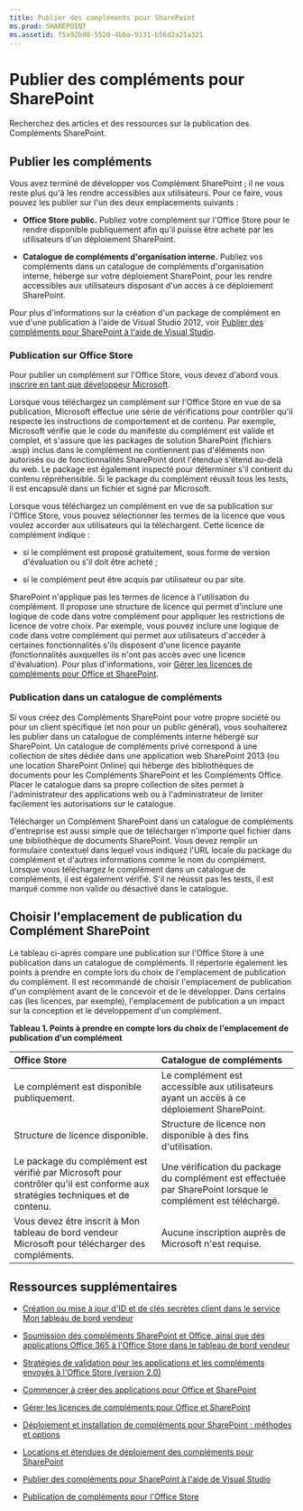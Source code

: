 ```yaml
---
title: Publier des compléments pour SharePoint
ms.prod: SHAREPOINT
ms.assetid: f5a92b98-5520-4bba-9131-b56d2a21a321
---
```



# Publier des compléments pour SharePoint
Recherchez des articles et des ressources sur la publication des Compléments SharePoint.
## Publier les compléments
<a name="bk_gettingstarted"> </a>

Vous avez terminé de développer vos Complément SharePoint ; il ne vous reste plus qu'à les rendre accessibles aux utilisateurs. Pour ce faire, vous pouvez les publier sur l'un des deux emplacements suivants :




- **Office Store public.** Publiez votre complément sur l'Office Store pour le rendre disponible publiquement afin qu'il puisse être acheté par les utilisateurs d'un déploiement SharePoint.


- **Catalogue de compléments d'organisation interne.** Publiez vos compléments dans un catalogue de compléments d'organisation interne, hébergé sur votre déploiement SharePoint, pour les rendre accessibles aux utilisateurs disposant d'un accès à ce déploiement SharePoint.


Pour plus d'informations sur la création d'un package de complément en vue d'une publication à l'aide de Visual Studio 2012, voir  [Publier des compléments pour SharePoint à l'aide de Visual Studio](publish-sharepoint-add-ins-by-using-visual-studio.md).




### Publication sur Office Store

Pour publier un complément sur l'Office Store, vous devez d'abord vous  [inscrire en tant que développeur Microsoft](https://sellerdashboard.microsoft.com/Registration). 



Lorsque vous téléchargez un complément sur l'Office Store en vue de sa publication, Microsoft effectue une série de vérifications pour contrôler qu'il respecte les instructions de comportement et de contenu. Par exemple, Microsoft vérifie que le code du manifeste du complément est valide et complet, et s'assure que les packages de solution SharePoint (fichiers .wsp) inclus dans le complément ne contiennent pas d'éléments non autorisés ou de fonctionnalités SharePoint dont l'étendue s'étend au-delà du web. Le package est également inspecté pour déterminer s'il contient du contenu répréhensible. Si le package du complément réussit tous les tests, il est encapsulé dans un fichier et signé par Microsoft.



Lorsque vous téléchargez un complément en vue de sa publication sur l'Office Store, vous pouvez sélectionner les termes de la licence que vous voulez accorder aux utilisateurs qui la téléchargent. Cette licence de complément indique :




- si le complément est proposé gratuitement, sous forme de version d'évaluation ou s'il doit être acheté ;


- si le complément peut être acquis par utilisateur ou par site.


SharePoint n'applique pas les termes de licence à l'utilisation du complément. Il propose une structure de licence qui permet d'inclure une logique de code dans votre complément pour appliquer les restrictions de licence de votre choix. Par exemple, vous pouvez inclure une logique de code dans votre complément qui permet aux utilisateurs d'accéder à certaines fonctionnalités s'ils disposent d'une licence payante (fonctionnalités auxquelles ils n'ont pas accès avec une licence d'évaluation). Pour plus d'informations, voir  [Gérer les licences de compléments pour Office et SharePoint](http://msdn.microsoft.com/library/3e0e8ff6-66d6-44ff-b0c2-59108ebd9181%28Office.15%29.aspx).




### Publication dans un catalogue de compléments

Si vous créez des Compléments SharePoint pour votre propre société ou pour un client spécifique (et non pour un public général), vous souhaiterez les publier dans un catalogue de compléments interne hébergé sur SharePoint. Un catalogue de compléments privé correspond à une collection de sites dédiée dans une application web SharePoint 2013 (ou une location SharePoint Online) qui héberge des bibliothèques de documents pour les Compléments SharePoint et les Compléments Office. Placer le catalogue dans sa propre collection de sites permet à l'administrateur des applications web ou à l'administrateur de limiter facilement les autorisations sur le catalogue.



Télécharger un Complément SharePoint dans un catalogue de compléments d'entreprise est aussi simple que de télécharger n'importe quel fichier dans une bibliothèque de documents SharePoint. Vous devez remplir un formulaire contextuel dans lequel vous indiquez l'URL locale du package du complément et d'autres informations comme le nom du complément. Lorsque vous téléchargez le complément dans un catalogue de compléments, il est également vérifié. S'il ne réussit pas les tests, il est marqué comme non valide ou désactivé dans le catalogue.




## Choisir l'emplacement de publication du Complément SharePoint
<a name="bk_decide"> </a>

Le tableau ci-après compare une publication sur l'Office Store à une publication dans un catalogue de compléments. Il répertorie également les points à prendre en compte lors du choix de l'emplacement de publication du complément. Il est recommandé de choisir l'emplacement de publication d'un complément avant de le concevoir et de le développer. Dans certains cas (les licences, par exemple), l'emplacement de publication a un impact sur la conception et le développement d'un complément.




**Tableau 1. Points à prendre en compte lors du choix de l'emplacement de publication d'un complément**


|**Office Store**|**Catalogue de compléments**|
|:-----|:-----|
|Le complément est disponible publiquement.  <br/> |Le complément est accessible aux utilisateurs ayant un accès à ce déploiement SharePoint.  <br/> |
|Structure de licence disponible.  <br/> |Structure de licence non disponible à des fins d'utilisation.  <br/> |
|Le package du complément est vérifié par Microsoft pour contrôler qu'il est conforme aux stratégies techniques et de contenu.  <br/> |Une vérification du package du complément est effectuée par SharePoint lorsque le complément est téléchargé.  <br/> |
|Vous devez être inscrit à Mon tableau de bord vendeur Microsoft pour télécharger des compléments.  <br/> |Aucune inscription auprès de Microsoft n'est requise.  <br/> |
 

## Ressources supplémentaires
<a name="bk_addresources"> </a>


-  [Création ou mise à jour d'ID et de clés secrètes client dans le service Mon tableau de bord vendeur](http://msdn.microsoft.com/library/f7852781-922f-4499-9dd4-c266907a8c14%28Office.15%29.aspx)


-  [Soumission des compléments SharePoint et Office, ainsi que des applications Office 365 à l'Office Store dans le tableau de bord vendeur](http://msdn.microsoft.com/library/260ef238-0be4-42d6-ba15-1249a8e2ff12%28Office.15%29.aspx)


-  [Stratégies de validation pour les applications et les compléments envoyés à l'Office Store (version 2.0)](http://msdn.microsoft.com/library/cd90836a-523e-42f5-ab02-5123cdf9fefe%28Office.15%29.aspx)


-  [Commencer à créer des applications pour Office et SharePoint](http://msdn.microsoft.com/library/187f8c8c-1b15-471c-80b5-69a40e67deea%28Office.15%29.aspx)


-  [Gérer les licences de compléments pour Office et SharePoint](http://msdn.microsoft.com/library/3e0e8ff6-66d6-44ff-b0c2-59108ebd9181%28Office.15%29.aspx)


-  [Déploiement et installation de compléments pour SharePoint : méthodes et options](deploying-and-installing-sharepoint-add-ins-methods-and-options.md)


-  [Locations et étendues de déploiement des compléments pour SharePoint](tenancies-and-deployment-scopes-for-sharepoint-add-ins.md)


-  [Publier des compléments pour SharePoint à l'aide de Visual Studio](publish-sharepoint-add-ins-by-using-visual-studio.md)


-  [Publication de compléments pour l'Office Store](http://social.msdn.microsoft.com/Forums/fr-fr/officestore)




